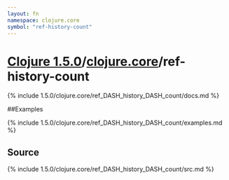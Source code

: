 ```yaml
---
layout: fn
namespace: clojure.core
symbol: "ref-history-count"
---
```


# [Clojure 1.5.0](../../)/[clojure.core](../)/ref-history-count

{% include 1.5.0/clojure.core/ref_DASH_history_DASH_count/docs.md %}

##Examples

{% include 1.5.0/clojure.core/ref_DASH_history_DASH_count/examples.md %}
## Source
{% include 1.5.0/clojure.core/ref_DASH_history_DASH_count/src.md %}

